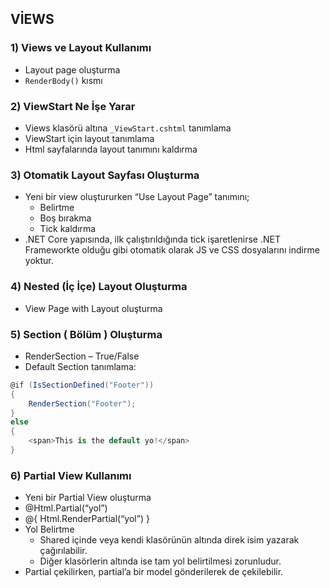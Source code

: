 ## VİEWS

### 1) Views ve Layout Kullanımı
- Layout page oluşturma
- `RenderBody()` kısmı

### 2) ViewStart Ne İşe Yarar
- Views klasörü altına `_ViewStart.cshtml` tanımlama
- ViewStart için layout tanımlama
- Html sayfalarında layout tanımını kaldırma

### 3) Otomatik Layout Sayfası Oluşturma
- Yeni bir view oluştururken “Use Layout Page” tanımını;
    - Belirtme
    - Boş bırakma
    - Tick kaldırma
- .NET Core yapısında, ilk çalıştırıldığında tick işaretlenirse .NET Frameworkte olduğu gibi otomatik olarak JS ve CSS dosyalarını indirme yoktur.

### 4) Nested (İç İçe) Layout Oluşturma
- View Page with Layout oluşturma

### 5) Section ( Bölüm ) Oluşturma
- RenderSection – True/False
- Default Section tanımlama:

```cs
@if (IsSectionDefined("Footer"))
{
    RenderSection("Footer");
}
else
{
    <span>This is the default yo!</span>
}
```

### 6) Partial View Kullanımı
- Yeni bir Partial View oluşturma
- @Html.Partial(“yol”)
- @{ Html.RenderPartial(“yol”) }
- Yol Belirtme
    - Shared içinde veya kendi klasörünün altında direk isim yazarak çağırılabilir.
    - Diğer klasörlerin altında ise tam yol belirtilmesi zorunludur.
- Partial çekilirken, partial’a bir model gönderilerek de çekilebilir.